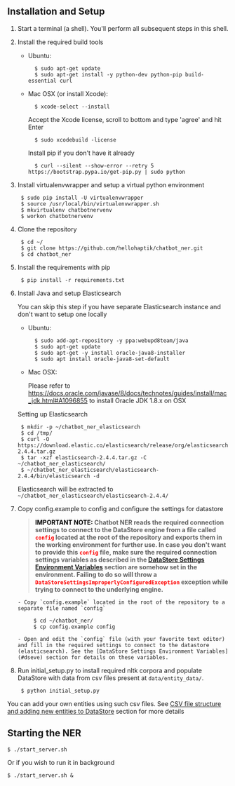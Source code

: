 ## Installation and Setup

1. Start a terminal (a shell). You'll perform all subsequent steps in this shell.
2. Install the required build tools

 	- Ubuntu:

 	        $ sudo apt-get update
 	        $ sudo apt-get install -y python-dev python-pip build-essential curl

	- Mac OSX (or install Xcode):

		    $ xcode-select --install
		
		Accept the Xcode license, scroll to bottom and type 'agree' and hit Enter
		
		    $ sudo xcodebuild -license
		
		Install pip if you don't have it already
		
		    $ curl --silent --show-error --retry 5 https://bootstrap.pypa.io/get-pip.py | sudo python


3. Install virtualenvwrapper and setup a virtual python environment

        $ sudo pip install -U virtualenvwrapper
        $ source /usr/local/bin/virtualenvwrapper.sh
        $ mkvirtualenv chatbotnervenv
        $ workon chatbotnervenv
        
4. Clone the repository

		$ cd ~/
        $ git clone https://github.com/hellohaptik/chatbot_ner.git
		$ cd chatbot_ner
		
5. Install the requirements with pip

		$ pip install -r requirements.txt

6. Install Java and setup Elasticsearch

	You can skip this step if you have separate Elasticsearch instance and don't want to setup one locally
	
	- Ubuntu:

	        $ sudo add-apt-repository -y ppa:webupd8team/java
	        $ sudo apt-get update
	        $ sudo apt-get -y install oracle-java8-installer
	        $ sudo apt install oracle-java8-set-default
	
	- Mac OSX:

		Please refer to https://docs.oracle.com/javase/8/docs/technotes/guides/install/mac_jdk.html#A1096855 to install Oracle JDK 1.8.x on OSX
		     
   Setting up Elasticsearch
   
        $ mkdir -p ~/chatbot_ner_elasticsearch
        $ cd /tmp/
        $ curl -O https://download.elastic.co/elasticsearch/release/org/elasticsearch/distribution/tar/elasticsearch/2.4.4/elasticsearch-2.4.4.tar.gz
        $ tar -xzf elasticsearch-2.4.4.tar.gz -C ~/chatbot_ner_elasticsearch/
        $ ~/chatbot_ner_elasticsearch/elasticsearch-2.4.4/bin/elasticsearch -d

	Elasticsearch will be extracted to `~/chatbot_ner_elasticsearch/elasticsearch-2.4.4/`
        
	
7. Copy config.example to config and configure the settings for datastore

	> **<span style="color:black"> IMPORTANT NOTE:</span> Chatbot NER reads the required connection settings to connect to the DataStore engine from a file called <span style="color:red">`config`</span> located at the root of the repository and exports them in the working environment for further use. In case you don't want to provide this <span style="color:red">`config`</span> file, make sure the required connection settings variables as described in the [DataStore Settings Environment Variables](#dseve) section are somehow set in the environment. Failing to do so will throw a <span style="color:red">`DataStoreSettingsImproperlyConfiguredException`</span> exception while trying to connect to the underlying engine.**
	   
	   - Copy `config.example` located in the root of the repository to a separate file named `config`
	
	        $ cd ~/chatbot_ner/
	        $ cp config.example config
	
	   - Open and edit the `config` file (with your favorite text editor) and fill in the required settings to connect to the datastore (elasticsearch). See the [DataStore Settings Environment Variables](#dseve) section for details on these variables.

8. Run initial_setup.py to install required nltk corpora and populate DataStore with data from csv files present at `data/entity_data/`.


        $ python initial_setup.py
        
  You can add your own entities using such csv files. See [CSV file structure and adding new entities to DataStore](#csvaddentity) section for more details

        
        
## Starting the NER

    $ ./start_server.sh
    
   Or if you wish to run it in background
   
    $ ./start_server.sh &
